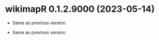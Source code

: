 <!-- NEWS.md is maintained by https://cynkra.github.io/fledge, do not edit -->

# wikimapR 0.1.2.9000 (2023-05-14)

- Same as previous version.


- Same as previous version.


